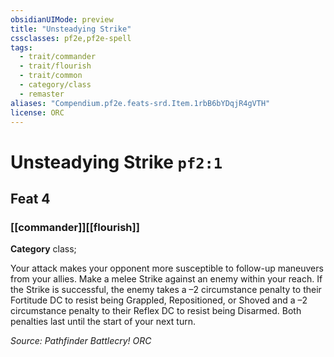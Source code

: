 ```yaml
---
obsidianUIMode: preview
title: "Unsteadying Strike"
cssclasses: pf2e,pf2e-spell
tags:
  - trait/commander
  - trait/flourish
  - trait/common
  - category/class
  - remaster
aliases: "Compendium.pf2e.feats-srd.Item.1rbB6bYDqjR4gVTH"
license: ORC
---
```

# Unsteadying Strike `pf2:1`
## Feat 4
### [[commander]][[flourish]]

**Category** class; 




Your attack makes your opponent more susceptible to follow-up maneuvers from your allies. Make a melee Strike against an enemy within your reach. If the Strike is successful, the enemy takes a –2 circumstance penalty to their Fortitude DC to resist being Grappled, Repositioned, or Shoved and a –2 circumstance penalty to their Reflex DC to resist being Disarmed. Both penalties last until the start of your next turn.

*Source: Pathfinder Battlecry!*
*ORC*